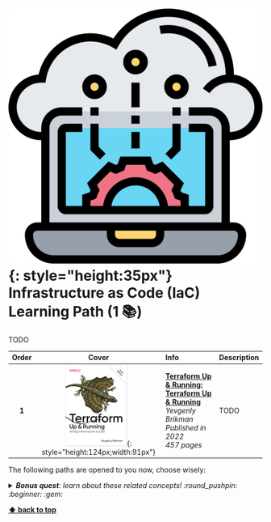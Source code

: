 [//]: # (Auto generated file from templates)

# ![img](/assets/learning-paths/icons/iac.png){: style="height:35px"} Infrastructure as Code (IaC) Learning Path (1 :books:)

TODO

| Order | Cover | Info | Description |
| :---: | :---: | :--- | :--- |
| **1** |![img](/assets/books/covers/terraform-up-and-running.jpeg){: style="height:124px;width:91px"}| [**Terraform Up & Running: Terraform Up & Running**](https://learning.oreilly.com/library/view/-/9781098116736/) <br> *Yevgenly Brikman* <br> *Published in 2022* <br> *457 pages* <br>  | TODO |

The following paths are opened to you now, choose wisely:



<details><summary><i><b>Bonus quest</b>: learn about these related concepts! :round_pushpin: :beginner: :gem: </i></summary>
<p>

<sub>#cloud-engineering #automation #state-management #fault-recovery #terraform #pulumi #crossplane #ansible</sub>

</p>
</details>

[**⬆ back to top**](#infrastructure-as-code-(iac)-learning-path-1)
